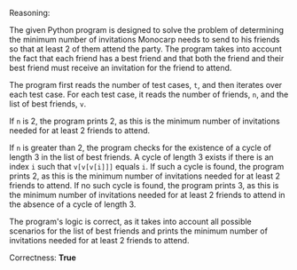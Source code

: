 Reasoning:

The given Python program is designed to solve the problem of determining the minimum number of invitations Monocarp needs to send to his friends so that at least 2 of them attend the party. The program takes into account the fact that each friend has a best friend and that both the friend and their best friend must receive an invitation for the friend to attend.

The program first reads the number of test cases, `t`, and then iterates over each test case. For each test case, it reads the number of friends, `n`, and the list of best friends, `v`.

If `n` is 2, the program prints 2, as this is the minimum number of invitations needed for at least 2 friends to attend.

If `n` is greater than 2, the program checks for the existence of a cycle of length 3 in the list of best friends. A cycle of length 3 exists if there is an index `i` such that `v[v[v[i]]]` equals `i`. If such a cycle is found, the program prints 2, as this is the minimum number of invitations needed for at least 2 friends to attend. If no such cycle is found, the program prints 3, as this is the minimum number of invitations needed for at least 2 friends to attend in the absence of a cycle of length 3.

The program's logic is correct, as it takes into account all possible scenarios for the list of best friends and prints the minimum number of invitations needed for at least 2 friends to attend.

Correctness: **True**